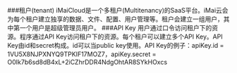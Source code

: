 ###租户(tenant)
  iMaiCloud是一个多租户(Multitenancy)的SaaS平台。iMai云会为每个租户建立独享的数据、文件、配置、用户管理等。租户会建立一组用户，其中第一个用户是超级管理员用户。
###API Key
  用户通过口令访问租户下的资源。程序通过API Key访问租户下的资源。每个租户可以建立多个API Key。API Key由id和secret构成。id可以当public key使用。API Key的例子：apiKey.id = 1VU5X8NJPXNYQ9TPKIF17MOZ7，apiKey.secret = O0Ik7b6sd8dB4xL+2iCZhrDDR4NdgOhtAR8SYkHOxcs

